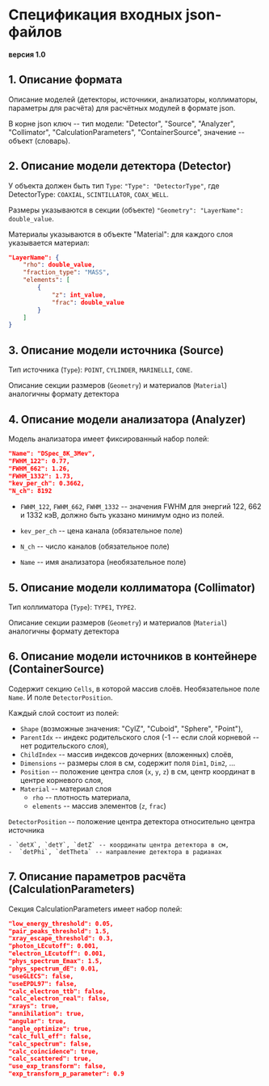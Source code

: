# Спецификация входных json-файлов

**версия 1.0**

## 1. Описание формата

Описание моделей (детекторы, источники, анализаторы, коллиматоры, параметры для расчёта) для расчётных модулей в формате json.

В корне json ключ -- тип модели: "Detector", "Source", "Analyzer", "Collimator", "CalculationParameters", "ContainerSource", значение -- объект (словарь).



## 2. Описание модели детектора (Detector)

У объекта должен быть тип `Type`: `"Type": "DetectorType"`, где DetectorType: `COAXIAL`, `SCINTILLATOR`, `COAX_WELL`. 

Размеры указываются в секции (объекте) `"Geometry": "LayerName": double_value`.

Материалы указываются в объекте "Material": для каждого слоя указывается материал:

```json
"LayerName": {
	"rho": double_value,
    "fraction_type": "MASS",
    "elements": [
        {
            "z": int_value,
            "frac": double_value
        }
    ]
}
```



## 3. Описание модели источника (Source)

Тип источника (`Type`): `POINT`, `CYLINDER`, `MARINELLI`, `CONE`.

Описание секции размеров (`Geometry`) и материалов (`Material`) аналогичны формату детектора



## 4. Описание модели анализатора (Analyzer)

Модель анализатора имеет фиксированный набор полей:

```json
"Name": "DSpec_8K_3Mev",
"FWHM_122": 0.77,
"FWHM_662": 1.26,
"FWHM_1332": 1.73,
"kev_per_ch": 0.3662,
"N_ch": 8192
```

- `FWHM_122`, `FWHM_662`, `FWHM_1332` -- значения FWHM для энергий 122, 662 и 1332 кэВ, должно быть указано минимум одно из полей.

- `kev_per_ch` -- цена канала (обязательное поле)

- `N_ch` -- число каналов (обязательное поле)
- `Name` -- имя анализатора (необязательное поле)



## 5. Описание модели коллиматора (Collimator)

Тип коллиматора (`Type`): `TYPE1`, `TYPE2`.

Описание секции размеров (`Geometry`) и материалов (`Material`) аналогичны формату детектора



## 6. Описание модели источников в контейнере (ContainerSource)

Содержит секцию `Cells`, в которой массив слоёв. Необязательное поле `Name`. И поле `DetectorPosition`.

Каждый слой состоит из полей:

-  `Shape` (возможные значения: "CylZ", "Cuboid", "Sphere", "Point"),
- `ParentIdx` -- индекс родительского слоя (-1 -- если слой корневой -- нет родительского слоя),
- `ChildIndex` -- массив индексов дочерних (вложенных) слоёв,
- `Dimensions` -- размеры слоя в см, содержит поля `Dim1`, `Dim2`, ...
- `Position` -- положение центра слоя (`x`, `y`, `z`) в см, центр координат в центре корневого слоя,
- `Material` -- материал слоя
  - `rho` -- плотность материала,
  - `elements` -- массив элементов (`z`, `frac`)

`DetectorPosition` -- положение центра детектора относительно центра источника

	- `detX`, `detY`, `detZ` -- координаты центра детектора в см,
	-  `detPhi`, `detTheta` -- направление детектора в радианах



## 7. Описание параметров расчёта (CalculationParameters)

Секция CalculationParameters имеет набор полей:

```json
"low_energy_threshold": 0.05,
"pair_peaks_threshold": 1.5,
"xray_escape_threshold": 0.3,
"photon_LEcutoff": 0.001,
"electron_LEcutoff": 0.001,
"phys_spectrum_Emax": 1.5,
"phys_spectrum_dE": 0.01,
"useGLECS": false,
"useEPDL97": false,
"calc_electron_ttb": false,
"calc_electron_real": false,
"xrays": true,
"annihilation": true,
"angular": true,
"angle_optimize": true,
"calc_full_eff": false,
"calc_spectrum": false,
"calc_coincidence": true,
"calc_scattered": true,
"use_exp_transform": false,
"exp_transform_p_parameter": 0.9
```

